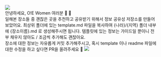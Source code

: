<img src="https://capsule-render.vercel.app/api?type=waving&color=FA7070&text=Working Space&fontAlign=72&fontSize=60&fontAlignY=80&fontColor=F9EFDB" />

<br>
안녕하세요, O!E Women 여러분 🫡 💛

<br>
일해본 장소들 중 괜찮은 곳을 추천하고 공유받기 위해서 정보 공유성 저장소를 만들어 보았어요.
최상위 폴더에 있는 template.md 파일을 복사하여 {나라}/{지역} 폴더 내부에 {장소이름}.md 로 생성해주시면 됩니다. 템플릿에 있는 정보는 가이드일 뿐이니 전부 채우지 않아도 / 조금씩 추가해도 괜찮아요.

<br>
장소에 대한 정보는 자유롭게 커밋 추가해주시고, 혹시 template 이나 readme 파일에 대한 수정을 하고 싶다면 PR을 올려주세요 👏



<img src="https://capsule-render.vercel.app/api?type=waving&color=FA7070&section=footer&text=from.O!E Women&fontAlign=89&fontAlignY=30&fontSize=20&fontColor=F9EFDB" />